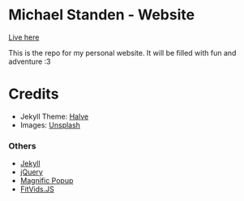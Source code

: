 # Michael Standen - Website

[Live here](https://michael.standen.link)

This is the repo for my personal website. It will be filled with fun and adventure :3

# Credits
- Jekyll Theme: [Halve](http://taylantatli.github.io/Halve)
- Images: [Unsplash](https://unsplash.com/)

### Others
- [Jekyll](http://jekyllrb.com/)
- [jQuery](http://jquery.com/)
- [Magnific Popup](http://dimsemenov.com/plugins/magnific-popup/)
- [FitVids.JS](http://fitvidsjs.com/)
